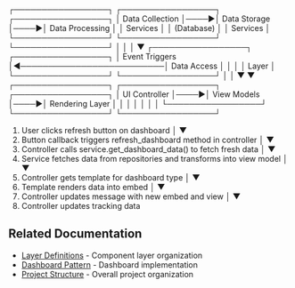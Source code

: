 ┌─────────────────┐     ┌─────────────────┐     ┌─────────────────┐
│ Data Collection │────▶│  Data Storage   │────▶│ Data Processing │
│    Services     │     │   (Database)    │     │    Services     │
└─────────────────┘     └─────────────────┘     └─────────────────┘
         │                                               │
         │                                               ▼
┌─────────────────┐                           ┌─────────────────┐
│ Event Triggers  │◀──────────────────────────│  Data Access    │
│                 │                           │     Layer       │
└─────────────────┘                           └─────────────────┘
         │                                               │
         ▼                                               ▼
┌─────────────────┐     ┌─────────────────┐     ┌─────────────────┐
│  UI Controller  │────▶│   View Models   │────▶│ Rendering Layer │
│                 │     │                 │     │                 │
└─────────────────┘     └─────────────────┘     └─────────────────┘

1. User clicks refresh button on dashboard
   │
   ▼
2. Button callback triggers refresh_dashboard method in controller
   │
   ▼
3. Controller calls service.get_dashboard_data() to fetch fresh data 
   │
   ▼
4. Service fetches data from repositories and transforms into view model
   │
   ▼
5. Controller gets template for dashboard type
   │
   ▼
6. Template renders data into embed
   │
   ▼
7. Controller updates message with new embed and view
   │
   ▼
8. Controller updates tracking data

## Related Documentation
- [Layer Definitions](./LAYERS.md) - Component layer organization
- [Dashboard Pattern](../patterns/DASHBOARD_PATTERN.md) - Dashboard implementation
- [Project Structure](../../ai/context/CORE.md) - Overall project organization
